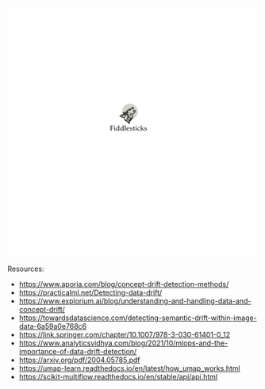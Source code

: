 <img src="logofiles/logo2.png" alt="Logo">

Resources:
- https://www.aporia.com/blog/concept-drift-detection-methods/
- https://practicalml.net/Detecting-data-drift/
- https://www.explorium.ai/blog/understanding-and-handling-data-and-concept-drift/
- https://towardsdatascience.com/detecting-semantic-drift-within-image-data-6a59a0e768c6
- https://link.springer.com/chapter/10.1007/978-3-030-61401-0_12
- https://www.analyticsvidhya.com/blog/2021/10/mlops-and-the-importance-of-data-drift-detection/
- https://arxiv.org/pdf/2004.05785.pdf
- https://umap-learn.readthedocs.io/en/latest/how_umap_works.html
- https://scikit-multiflow.readthedocs.io/en/stable/api/api.html